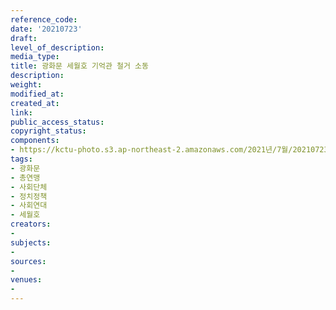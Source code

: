 ```yaml
---
reference_code: 
date: '20210723'
draft: 
level_of_description: 
media_type: 
title: 광화문 세월호 기억관 철거 소동
description: 
weight: 
modified_at: 
created_at: 
link: 
public_access_status: 
copyright_status: 
components:
- https://kctu-photo.s3.ap-northeast-2.amazonaws.com/2021년/7월/20210723-광화문+세월호+기억관+철거+소동_광화문_총연맹_사회단체_정치정책_사회연대_세월호/_1D20717.jpg
tags:
- 광화문
- 총연맹
- 사회단체
- 정치정책
- 사회연대
- 세월호
creators:
- 
subjects:
- 
sources:
- 
venues:
- 
---
```

